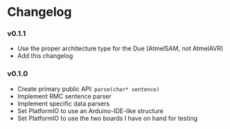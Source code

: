 # Changelog

### v0.1.1

- Use the proper architecture type for the Due (AtmelSAM, not AtmelAVR)
- Add this changelog

### v0.1.0

- Create primary public API: `parse(char* sentence)`
- Implement RMC sentence parser
- Implement specific data parsers
- Set PlatformIO to use an Arduino-IDE-like structure
- Set PlatformIO to use the two boards I have on hand for testing

